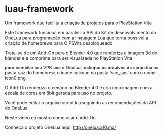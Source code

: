 # luau-framework
Um framework que facilita a criação de projetos para o PlayStation Vita 

Este framework funciona em paralelo à API do Kit de desenvolvimento
do OneLua para programação com a linguagem Lua
que torna possivel a criação de homebrews para O PSVita desbloqueado.

Trata-se de um Add-On para o Blender 4.0 que renderiza a imagem 3d do blender
e a comprime para ser visualizada no PlayStation Vita

para compilar seu VPK use o OneLua, coloque os arquivos de script.lua na pasta
raiz do homebrew, o ícone coloque na pasta 'sce_sys' com o nome icon0.png

O Add-On renderiza o cenário no Blender 4.0 e cria
uma imagem com a escala de cores em 8bit gerada para uso no projeto.

Você pode editar o arquivo script.lua seguindo as recomendações da API do OneLua

Neste vídeo eu mostro como usar o Add-On

Conheça o projeto OneLua aqui: <a href="http://onelua.x10.mx/">http://onelua.x10.mx/</a>

